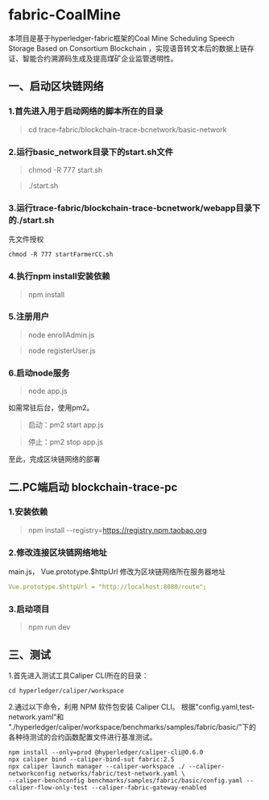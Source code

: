 # fabric-CoalMine
本项目是基于hyperledger-fabric框架的Coal Mine Scheduling Speech Storage Based on Consortium Blockchain
，实现语音转文本后的数据上链存证、智能合约溯源码生成及提高煤矿企业监管透明性。
## 一、启动区块链网络

### 1.首先进入用于启动网络的脚本所在的目录
> cd trace-fabric/blockchain-trace-bcnetwork/basic-network

### 2.运行basic_network目录下的start.sh文件
> chmod -R 777 start.sh

>./start.sh

### 3.运行trace-fabric/blockchain-trace-bcnetwork/webapp目录下的./start.sh
先文件授权
```
chmod -R 777 startFarmerCC.sh  
```

### 4.执行npm install安装依赖  
> npm install  
 

### 5.注册用户
> node enrollAdmin.js  

> node registerUser.js  


### 6.启动node服务 
> node app.js  

如需常驻后台，使用pm2。
> 启动：pm2 start app.js

> 停止：pm2 stop app.js  

至此，完成区块链网络的部署  

## 二.PC端启动 blockchain-trace-pc

### 1.安装依赖
> npm install --registry=https://registry.npm.taobao.org

### 2.修改连接区块链网络地址
main.js， Vue.prototype.$httpUrl 修改为区块链网络所在服务器地址
```yaml
Vue.prototype.$httpUrl = "http://localhost:8080/route";
```
### 3.启动项目
> npm run dev


## 三、测试
1.首先进入测试工具Caliper CLI所在的目录：  
```
cd hyperledger/caliper/workspace
```

2.通过以下命令，利用 NPM 软件包安装 Caliper CLI。
根据"config.yaml,test-network.yaml"和  
"./hyperledger/caliper/workspace/benchmarks/samples/fabric/basic/"下的各种待测试的合约函数配置文件进行基准测试。
```
npm install --only=prod @hyperledger/caliper-cli@0.6.0
npx caliper bind --caliper-bind-sut fabric:2.5
npx caliper launch manager --caliper-workspace ./ --caliper-networkconfig networks/fabric/test-network.yaml \
--caliper-benchconfig benchmarks/samples/fabric/basic/config.yaml --caliper-flow-only-test --caliper-fabric-gateway-enabled
```



